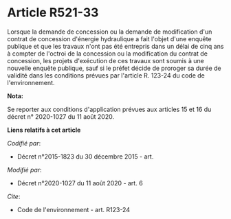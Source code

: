# Article R521-33

Lorsque la demande de concession ou la demande de modification d'un contrat de concession d'énergie hydraulique a fait
l'objet d'une enquête publique et que les travaux n'ont pas été entrepris dans un délai de cinq ans à compter de l'octroi de
la concession ou la modification du contrat de concession, les projets d'exécution de ces travaux sont soumis à une nouvelle
enquête publique, sauf si le préfet décide de proroger sa durée de validité dans les conditions prévues par l'article R.
123-24 du code de l'environnement.

**Nota:**

Se reporter aux conditions d'application prévues aux articles 15 et 16 du décret n° 2020-1027 du 11 août 2020.

**Liens relatifs à cet article**

_Codifié par_:

  - Décret n°2015-1823 du 30 décembre 2015 - art.

_Modifié par_:

  - Décret n°2020-1027 du 11 août 2020 - art. 6

_Cite_:

  - Code de l'environnement - art. R123-24
